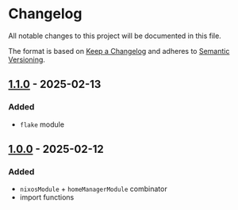 <!-- markdownlint-disable MD024 -->

# Changelog

All notable changes to this project will be documented in this file.

The format is based on [Keep a Changelog](https://keepachangelog.com/en/1.0.0/)
and adheres to [Semantic Versioning](https://semver.org/).

## [1.1.0] - 2025-02-13

### Added

- `flake` module

## [1.0.0] - 2025-02-12

### Added

- `nixosModule` + `homeManagerModule` combinator
- import functions

[1.1.0]:
  https://github.com/altibiz/extensions-dependency-injection/compare/1.0.0...1.1.0
[1.0.0]: https://github.com/altibiz/perch/releases/tag/1.0.0
